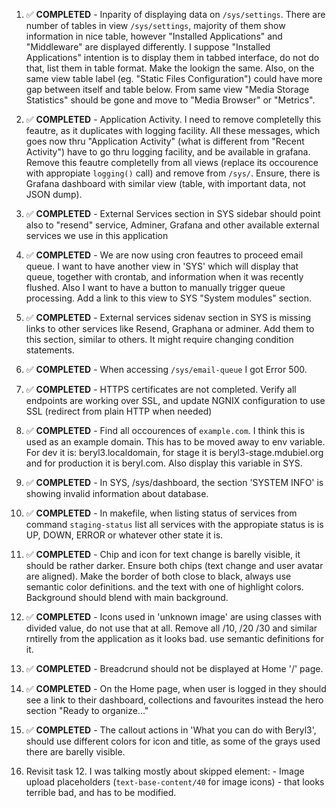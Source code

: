 1. ✅ **COMPLETED** - Inparity of displaying data on `/sys/settings`. There are number of tables in view `/sys/settings`, majority of them show information in nice table, however "Installed Applications" and "Middleware" are displayed differently. I suppose "Installed Applications" intention is to display them in tabbed interface, do not do that, list them in table format. Make the lookign the same. Also, on the same view table label (eg. "Static Files Configuration") could have more gap between itself and table below. From same view "Media Storage Statistics" should be gone and move to "Media Browser" or "Metrics".

2. ✅ **COMPLETED** - Application Activity. I need to remove completelly this feautre, as it duplicates with logging facility. All these messages, which goes now thru "Application Activity" (what is different from "Recent Activity") have to go thru logging facility, and be available in grafana. Remove this feautre completelly from all views (replace its occourence with appropiate `logging()` call) and remove from `/sys/`. Ensure, there is Grafana dashboard with similar view (table, with important data, not JSON dump).

3. ✅ **COMPLETED** - External Services section in SYS sidebar should point also to "resend" service, Adminer, Grafana and other available external services we use in this application

4. ✅ **COMPLETED** - We are now using cron feautres to proceed email queue. I want to have another view in 'SYS' which will display that queue, together with crontab, and information when it was recently flushed. Also I want to have a button to manually trigger queue processing. Add a link to this view to SYS "System modules" section.

5. ✅ **COMPLETED** - External services sidenav section in SYS is missing links to other services like Resend, Graphana or adminer. Add them to this section, similar to others. It might require changing condition statements. 

6. ✅ **COMPLETED** - When accessing `/sys/email-queue` I got Error 500.

7. ✅ **COMPLETED** - HTTPS certificates are not completed. Verify all endpoints are working over SSL, and update NGNIX configuration to use SSL (redirect from plain HTTP when needed)

8. ✅ **COMPLETED** - Find all occourences of `example.com`. I think this is used as an example domain. This has to be moved away to env variable. For dev it is: beryl3.localdomain, for stage it is beryl3-stage.mdubiel.org and for production it is beryl.com. Also display this variable in SYS.

9. ✅ **COMPLETED** - In SYS, /sys/dashboard, the section 'SYSTEM INFO' is showing invalid information about database.

10. ✅ **COMPLETED** - In makefile, when listing status of services from command `staging-status` list all services with the appropiate status is is UP, DOWN, ERROR or whatever other state it is.

11. ✅ **COMPLETED** - Chip and icon for text change is barelly visible, it should be rather darker. Ensure both chips (text change and user avatar are aligned). Make the border of both close to black, always use semantic color definitions. and the text with one of highlight colors. Background should blend with main background.

12. ✅ **COMPLETED** - Icons used in 'unknown image' are using classes with divided value, do not use that at all. Remove all /10, /20 /30 and similar rntirelly from the application as it looks bad. use semantic definitions for it.

13. ✅ **COMPLETED** - Breadcrund should not be displayed at Home '/' page.

14. ✅ **COMPLETED** - On the Home page, when user is logged in they should see a link to their dashboard, collections and favourites instead the hero section "Ready to organize..."

15. ✅ **COMPLETED** - The callout actions in 'What you can do with Beryl3', should use different colors for icon and title, as some of the grays used there are barelly visible.

16. Revisit task 12. I was talking mostly about skipped element: - Image upload placeholders (`text-base-content/40` for image icons) - that looks terrible bad, and has to be modified.